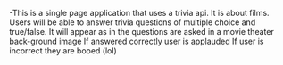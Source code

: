 -This is a single page application that uses a trivia api.
It is about films.
Users will be able to answer trivia questions of multiple choice and true/false.
It will appear as in the questions are asked in a movie theater back-ground image
If answered correctly user is applauded 
If user is incorrect they are booed (lol)
